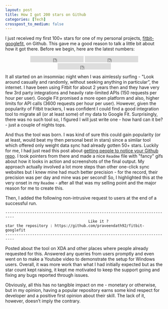 ```yaml
---
layout: post
title: How I got 200 stars on Github 
categories: [Tech]
crosspost_to_medium: false
---
```


I just received my first 100+ stars for one of my personal projects, [fitbit-googlefit](https://github.com/praveendath92/fitbit-googlefit), on Github. This gave me a good reason to talk a little bit about how it got there. Before we begin, here are the latest numbers:

<center>
<iframe src="https://ghbtns.com/github-btn.html?user=praveendath92&repo=fitbit-googlefit&type=star&count=true" frameborder="0" scrolling="0" width="170px" height="20px"></iframe>
<iframe src="https://ghbtns.com/github-btn.html?user=praveendath92&repo=fitbit-googlefit&type=fork&count=true" frameborder="0" scrolling="0" width="170px" height="20px"></iframe>
<iframe src="https://ghbtns.com/github-btn.html?user=praveendath92&repo=fitbit-googlefit&type=watch&count=true&v=2" frameborder="0" scrolling="0" width="170px" height="20px"></iframe>
</center>

It all started on an insomniac night when I was aimlessly surfing - "Look around casually and randomly, without seeking anything in particular”, the internet. I have been using Fitbit for about 2 years then and they have very few 3rd party integrations and heavily rate-limited APIs (150 requests per hour per user). Google Fit promised a more open platform and also, higher limits for API calls (3600 requests per hour per user). However, given the popularity of Fitbit trackers, I was confident I could find a good integration tool to migrate all (or at least some) of my data to Google Fit. Surprisingly, there was no such tool so, I figured I will just write one - how hard can it be? - just a couple of nights tops.

And thus the tool was born. I was kind of sure this could gain popularity (or at least, would beat my then personal best in stars) since a similar tool which offered only weight data sync had already gotten 50+ stars. Luckily for me, I had just read this post about [getting people to notice your Github repo](https://medium.freecodecamp.com/getting-others-to-notice-your-github-repository-697f24539455). I took pointers from there and made a nice `Readme` file with "fancy" gifs about how it looks in action and screenshots of the final output. My approach actually involved a lot more steps than other one-click sync websites but I knew mine had much better precision - for the record, their precision was per day and mine was per second! So, I highlighted this at the very onset in my `Readme` - after all that was my selling point and the major reason for me to create this. 

Then, I added the following non-intrusive request to users at the end of a successful run. 

```
--------------------------------------------------------------------------
                                     Like it ?                            
star the repository : https://github.com/praveendath92/fitbit-googlefit
--------------------------------------------------------------------------
```
Posted about the tool on XDA and other places where people already requested for this. Answered any queries from users promptly and even went on to make a Youtube video to demonstrate the setup for Windows users. Overall, it was more work than what I had initially expected but as the star count kept raising, it kept me motivated to keep the support going and fixing any bugs reported through issues. 

Obviously, all this has no tangible impact on me - monetary or otherwise, but in my opinion, having a popular repository earns some kind respect for developer and a positive first opinion about their skill. The lack of it, however, doesn’t imply the contrary.